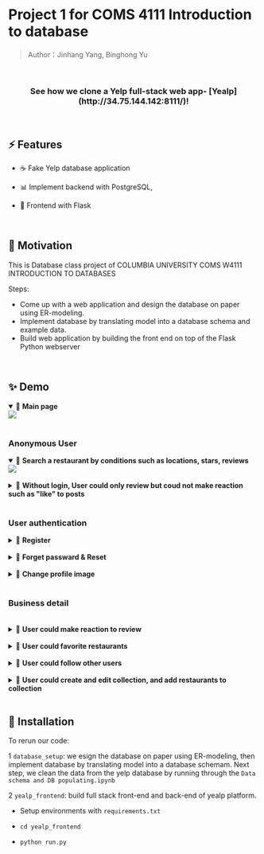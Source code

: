 
# Project 1 for COMS 4111 Introduction to database

> Author：Jinhang Yang, Binghong Yu

<!-- logo -->

<br/>

<!-- tag line -->
<h3 align='center'> See how we clone a Yelp full-stack web app- [Yealp](http://34.75.144.142:8111/)! </h3>

<br/>


## ⚡ Features

- ☕ Fake Yelp database application  

- 📊 Implement backend with PostgreSQL, 

- 🧬 Frontend with Flask

<br/>



## 🌻 Motivation

This is Database class project of COLUMBIA UNIVERSITY COMS W4111 INTRODUCTION TO DATABASES

Steps:

- Come up with a web application and design the database on paper using ER-modeling.
- Implement database by translating model into a database schema and example data. 
- Build web application by building the front end on top of the Flask Python webserver

<br/>




## ✨ Demo


<details open>
<summary>
🍭 <strong>Main page</strong>
</summary>
<img src="images/demo/10_mainpage_pic.gif" />
</details>

<br/>

### Anonymous User

<details open>
<summary>
🍭 <strong>Search a restaurant by conditions such as locations, stars, reviews</strong>
</summary>
<img src="images/demo/1_filter.gif" />
</details>

<br/>

<details >
<summary>
🍭 <strong>Without login, User could only review but coud not make reaction such as "like" to posts</strong>

</summary>
<img src="images/demo/2_nologin_bus.gif" />
</details>

<br/>

### User authentication

<details>
<summary>
🍭 <strong>Register</strong>
</summary>
<img src="images/demo/3_register.gif" />
</details>

<br/>

<details>
<summary>
🍭 <strong>Forget passward & Reset</strong>
</summary>
<img src="images/demo/13_forgot_passward.gif" />
<img src="images/demo/14_forgot_passward_2.gif" />
</details>

<br/>

<details>
<summary>
🍭 <strong>Change profile image</strong>
</summary>
<img src="images/demo/4_upload_profile.gif" />
</details>

<br/>

### Business detail
<br/>

<details>
<summary>
🍭 <strong>User could make reaction to review</strong>

</summary>
<img src="images/demo/5_reaction.gif" />
</details>

<br/>

<details>
<summary>
🍭 <strong>User could favorite restaurants</strong>
</summary>
<img src="images/demo/6_fav.gif" />
</details>

<br/>

<details>
<summary>
🍭 <strong>User could follow other users </strong>
</summary>
<img src="images/demo/9_follow.gif" />
</details>

<br/>

<details>
<summary>
🍭 <strong>User could create and edit collection, and add restaurants to collection</strong>
</summary>
<img src="images/demo/7_collection.gif" />
<img src="images/demo/8_update_collection.gif" />
</details>

<br/>

## 🔨 Installation

To rerun our code:

1 `database_setup`: we esign the database on paper using ER-modeling, then implement database by translating model into a database schemam. Next step, we clean the data from the yelp database by running through the `Data schema and DB populating.ipynb`

2 `yealp_frontend`: build full stack front-end and back-end of yealp platform.
- Setup environments with `requirements.txt`

- `cd yealp_frontend`

- `python run.py`
<br/>










